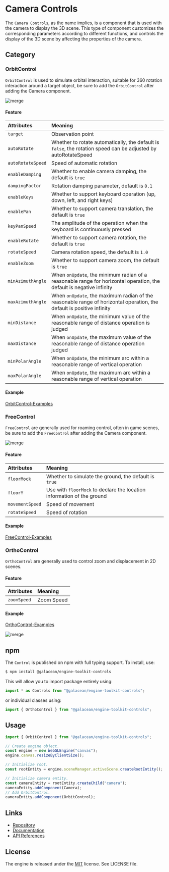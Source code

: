# Camera Controls

The `Camera Controls`, as the name implies, is a component that is used with the camera to display the 3D scene. This type of component customizes the corresponding parameters according to different functions, and controls the display of the 3D scene by affecting the properties of the camera.

## Category

### OrbitControl

`OrbitControl` is used to simulate orbital interaction, suitable for 360 rotation interaction around a target object, be sure to add the `OrbitControl` after adding the Camera component.

![merge](https://user-images.githubusercontent.com/7768919/212805592-ebfc6226-62f5-4b9a-9526-952dc84b6693.gif)

#### Feature

|Attributes|Meaning|
|:--|:--|
|`target`|Observation point|
|`autoRotate`|Whether to rotate automatically, the default is `false`, the rotation speed can be adjusted by autoRotateSpeed|
|`autoRotateSpeed`|Speed ​​of automatic rotation|
|`enableDamping`| Whether to enable camera damping, the default is `true`|
|`dampingFactor`| Rotation damping parameter, default is `0.1`|
|`enableKeys` | Whether to support keyboard operation (up, down, left, and right keys)|
|`enablePan` | Whether to support camera translation, the default is `true`| 
|`keyPanSpeed` | The amplitude of the operation when the keyboard is continuously pressed| 
|`enableRotate` | Whether to support camera rotation, the default is `true`| 
|`rotateSpeed` | Camera rotation speed, the default is `1.0`| 
|`enableZoom` | Whether to support camera zoom, the default is `true`| 
|`minAzimuthAngle` | When `onUpdate`, the minimum radian of a reasonable range for horizontal operation, the default is negative infinity| 
|`maxAzimuthAngle` | When `onUpdate`, the maximum radian of the reasonable range of horizontal operation, the default is positive infinity| 
|`minDistance` | When `onUpdate`, the minimum value of the reasonable range of distance operation is judged| 
|`maxDistance` | When `onUpdate`, the maximum value of the reasonable range of distance operation judged| 
|`minPolarAngle` | When `onUpdate`, the minimum arc within a reasonable range of vertical operation| 
|`maxPolarAngle` | When `onUpdate`, the maximum arc within a reasonable range of vertical operation|

#### Example

[OrbitControl-Examples](https://oasisengine.cn/#/examples/latest/gltf-basic)

### FreeControl

`FreeControl` are generally used for roaming control, often in game scenes, be sure to add the `FreeControl` after adding the Camera component.

![merge](https://user-images.githubusercontent.com/7768919/212805777-9ceb676e-3c27-4880-962c-3be224dcc7c1.gif)

#### Feature
|Attributes|Meaning|
|:--|:--|
|`floorMock`| Whether to simulate the ground, the default is `true` |
|`floorY`| Use with `floorMock` to declare the location information of the ground |
|`movementSpeed` | Speed ​​of movement |
|`rotateSpeed`| Speed ​​of rotation |

#### Example

[FreeControl-Examples](https://oasisengine.cn/#/examples/latest/controls-free)

### OrthoControl

`OrthoControl` are generally used to control zoom and displacement in 2D scenes.

#### Feature

|Attributes|Meaning|
|:--|:--|
|`zoomSpeed`| Zoom Speed |

#### Example

[OrthoControl-Examples](https://oasisengine.cn/#/examples/latest/ortho-control)

![merge](https://user-images.githubusercontent.com/7768919/212807005-cba34313-1750-47e9-9855-fe7e6f8df148.gif)

## npm

The `Control` is published on npm with full typing support. To install, use:

```sh
$ npm install @galacean/engine-toolkit-controls
```

This will allow you to import package entirely using:

```javascript
import * as Controls from "@galacean/engine-toolkit-controls";
```

or individual classes using:

```javascript
import { OrthoControl } from "@galacean/engine-toolkit-controls";
```

## Usage

```ts
import { OrbitControl } from "@galacean/engine-toolkit-controls";

// Create engine object.
const engine = new WebGLEngine("canvas");
engine.canvas.resizeByClientSize();

// Initialize root.
const rootEntity = engine.sceneManager.activeScene.createRootEntity();

// Initialize camera entity.
const cameraEntity = rootEntity.createChild("camera");
cameraEntity.addComponent(Camera);
// Add OrbitControl.
cameraEntity.addComponent(OrbitControl);
```

## Links

- [Repository](https://github.com/galacean/engine-toolkit)
- [Documentation](https://oasisengine.cn/#/docs/latest/cn/install)
- [API References](https://oasisengine.cn/#/api/latest/core)

## License

The engine is released under the [MIT](https://opensource.org/licenses/MIT) license. See LICENSE file.
